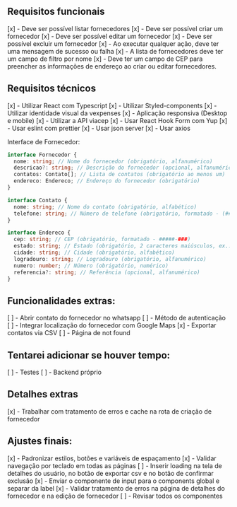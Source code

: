 ## Requisitos funcionais

[x] - Deve ser possível listar fornecedores
[x] - Deve ser possível criar um fornecedor
[x] - Deve ser possível editar um fornecedor
[x] - Deve ser possível excluir um fornecedor
[x] - Ao executar qualquer ação, deve ter uma mensagem de sucesso ou falha
[x] - A lista de fornecedores deve ter um campo de filtro por nome
[x] - Deve ter um campo de CEP para preencher as informações de endereço ao criar ou editar fornecedores.

## Requisitos técnicos

[x] - Utilizar React com Typescript
[x] - Utilizar Styled-components
[x] - Utilizar identidade visual da vexpenses
[x] - Aplicação responsiva (Desktop e mobile)
[x] - Utilizar a API viacep
[x] - Usar React Hook Form com Yup
[x] - Usar eslint com prettier
[x] - Usar json server
[x] - Usar axios

Interface de Fornecedor:
```typescript
interface Fornecedor {
  nome: string; // Nome do fornecedor (obrigatório, alfanumérico)
  descricao?: string; // Descrição do fornecedor (opcional, alfanumérico)
  contatos: Contato[]; // Lista de contatos (obrigatório ao menos um)
  endereco: Endereco; // Endereço do fornecedor (obrigatório)
}

interface Contato {
  nome: string; // Nome do contato (obrigatório, alfabético)
  telefone: string; // Número de telefone (obrigatório, formatado - (##) #####-####)
}

interface Endereco {
  cep: string; // CEP (obrigatório, formatado - #####-###)
  estado: string; // Estado (obrigatório, 2 caracteres maiúsculos, ex.: SP)
  cidade: string; // Cidade (obrigatório, alfabético)
  logradouro: string; // Logradouro (obrigatório, alfanumérico)
  numero: number; // Número (obrigatório, numérico)
  referencia?: string; // Referência (opcional, alfanumérico)
}

```

## Funcionalidades extras:

[ ] - Abrir contato do fornecedor no whatsapp
[ ] - Método de autenticação
[ ] - Integrar localização do fornecedor com Google Maps
[x] - Exportar contatos via CSV
[ ] - Página de not found

## Tentarei adicionar se houver tempo:
[ ] - Testes
[ ] - Backend próprio

## Detalhes extras
[x] - Trabalhar com tratamento de erros e cache na rota de criação de fornecedor

## Ajustes finais:
[x] - Padronizar estilos, botões e variáveis de espaçamento
[x] - Validar navegação por teclado em todas as páginas
[ ] - Inserir loading na tela de detalhes do usuário, no botão de exportar csv e no botão de confirmar exclusão
[x] - Enviar o componente de input para o components global e separar da label
[x] - Validar tratamento de erros na página de detalhes do fornecedor e na edição de fornecedor
[ ] - Revisar todos os componentes